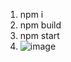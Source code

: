 1. npm i
2. npm build
3. npm start
4. ![image](https://user-images.githubusercontent.com/46060994/143227309-f3608450-153f-4847-9fdd-ed3cfba62924.png)
